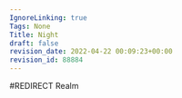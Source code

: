 ```yaml
---
IgnoreLinking: true
Tags: None
Title: Night
draft: false
revision_date: 2022-04-22 00:09:23+00:00
revision_id: 88884
---
```


#REDIRECT Realm